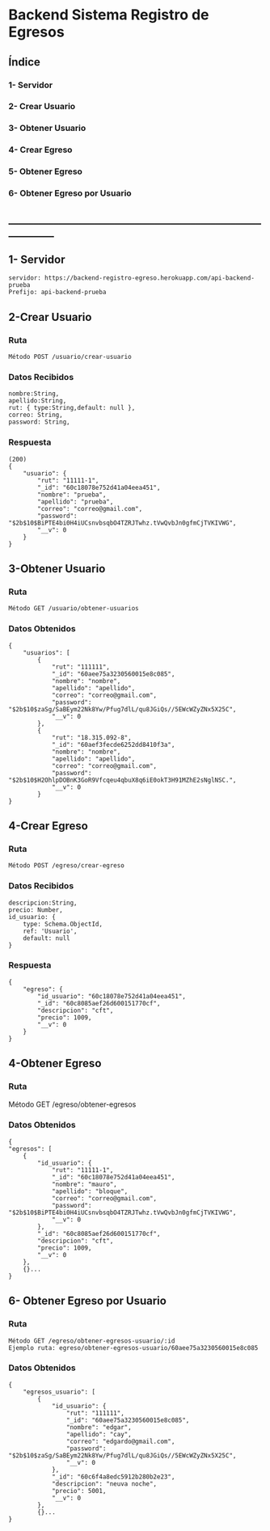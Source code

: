 # Backend Sistema Registro de Egresos

## Índice

### 1- Servidor

### 2- Crear Usuario

### 3- Obtener Usuario

### 4- Crear Egreso

### 5- Obtener Egreso

### 6- Obtener Egreso por Usuario

## ___________________________________________________________

## 1- Servidor

    servidor: https://backend-registro-egreso.herokuapp.com/api-backend-prueba
    Prefijo: api-backend-prueba

## 2-Crear Usuario

### Ruta

    Método POST /usuario/crear-usuario    

### Datos Recibidos

    nombre:String,
    apellido:String,
    rut: { type:String,default: null },
    correo: String,
    password: String,

### Respuesta

    (200)
    {
        "usuario": {
            "rut": "11111-1",
            "_id": "60c18078e752d41a04eea451",
            "nombre": "prueba",
            "apellido": "prueba",
            "correo": "correo@gmail.com",
            "password": "$2b$10$BiPTE4bi0H4iUCsnvbsqbO4TZRJTwhz.tVwQvbJn0gfmCjTVKIVWG",
            "__v": 0
        }
    }

## 3-Obtener Usuario

### Ruta

    Método GET /usuario/obtener-usuarios

### Datos Obtenidos

    {
        "usuarios": [
            {
                "rut": "111111",
                "_id": "60aee75a3230560015e8c085",
                "nombre": "nombre",
                "apellido": "apellido",
                "correo": "correo@gmail.com",
                "password": "$2b$10$zaSg/SaBEym22Nk8Yw/Pfug7dlL/qu8JGiQs//5EWcWZyZNx5X25C",
                "__v": 0
            },
            {
                "rut": "18.315.092-8",
                "_id": "60aef3fecde6252dd8410f3a",
                "nombre": "nombre",
                "apellido": "apellido",
                "correo": "correo@gmail.com",
                "password": "$2b$10$H2OhlpDOBnK3GoR9Vfcqeu4qbuX8q6iE0okT3H91MZhE2sNglNSC.",
                "__v": 0
            }
    }

## 4-Crear Egreso

### Ruta

    Método POST /egreso/crear-egreso    

### Datos Recibidos

    descripcion:String,
    precio: Number,
    id_usuario: {
        type: Schema.ObjectId,
        ref: 'Usuario',
        default: null
    }

### Respuesta

    {
        "egreso": {
            "id_usuario": "60c18078e752d41a04eea451",
            "_id": "60c8085aef26d600151770cf",
            "descripcion": "cft",
            "precio": 1009,
            "__v": 0
        }
    }

## 4-Obtener Egreso

### Ruta

   Método GET /egreso/obtener-egresos

### Datos Obtenidos

    {
    "egresos": [
        {
            "id_usuario": {
                "rut": "11111-1",
                "_id": "60c18078e752d41a04eea451",
                "nombre": "mauro",
                "apellido": "bloque",
                "correo": "correo@gmail.com",
                "password": "$2b$10$BiPTE4bi0H4iUCsnvbsqbO4TZRJTwhz.tVwQvbJn0gfmCjTVKIVWG",
                "__v": 0
            },
            "_id": "60c8085aef26d600151770cf",
            "descripcion": "cft",
            "precio": 1009,
            "__v": 0
        },
        {}...
    }

## 6- Obtener Egreso por Usuario

### Ruta

    Método GET /egreso/obtener-egresos-usuario/:id
    Ejemplo ruta: egreso/obtener-egresos-usuario/60aee75a3230560015e8c085

### Datos Obtenidos

    {
        "egresos_usuario": [
            {
                "id_usuario": {
                    "rut": "111111",
                    "_id": "60aee75a3230560015e8c085",
                    "nombre": "edgar",
                    "apellido": "cay",
                    "correo": "edgardo@gmail.com",
                    "password": "$2b$10$zaSg/SaBEym22Nk8Yw/Pfug7dlL/qu8JGiQs//5EWcWZyZNx5X25C",
                    "__v": 0
                },
                "_id": "60c6f4a8edc5912b280b2e23",
                "descripcion": "neuva noche",
                "precio": 5001,
                "__v": 0
            },
            {}...
    }
